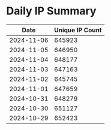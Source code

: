# Daily IP Summary
| Date | Unique IP Count |
|----|----|
| 2024-11-06 | 645923 |
| 2024-11-05 | 646950 |
| 2024-11-04 | 648177 |
| 2024-11-03 | 647163 |
| 2024-11-02 | 645745 |
| 2024-11-01 | 647659 |
| 2024-10-31 | 648279 |
| 2024-10-30 | 651127 |
| 2024-10-29 | 652423 |